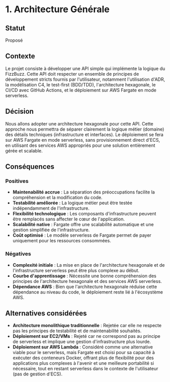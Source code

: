 # 1. Architecture Générale

## Statut
Proposé

## Contexte
Le projet consiste à développer une API simple qui implémente la logique du FizzBuzz. Cette API doit respecter un ensemble de principes de développement stricts fournis par l'utilisateur, notamment l'utilisation d'ADR, la modélisation C4, le test-first (BDD/TDD), l'architecture hexagonale, le CI/CD avec GitHub Actions, et le déploiement sur AWS Fargate en mode serverless.

## Décision
Nous allons adopter une architecture hexagonale pour cette API. Cette approche nous permettra de séparer clairement la logique métier (domaine) des détails techniques (infrastructure et interfaces). Le déploiement se fera sur AWS Fargate en mode serverless, sans provisionnement direct d'ECS, en utilisant des services AWS appropriés pour une solution entièrement gérée et scalable.

## Conséquences
### Positives
*   **Maintenabilité accrue** : La séparation des préoccupations facilite la compréhension et la modification du code.
*   **Testabilité améliorée** : La logique métier peut être testée indépendamment de l'infrastructure.
*   **Flexibilité technologique** : Les composants d'infrastructure peuvent être remplacés sans affecter le cœur de l'application.
*   **Scalabilité native** : Fargate offre une scalabilité automatique et une gestion simplifiée de l'infrastructure.
*   **Coût optimisé** : Le modèle serverless de Fargate permet de payer uniquement pour les ressources consommées.

### Négatives
*   **Complexité initiale** : La mise en place de l'architecture hexagonale et de l'infrastructure serverless peut être plus complexe au début.
*   **Courbe d'apprentissage** : Nécessite une bonne compréhension des principes de l'architecture hexagonale et des services AWS serverless.
*   **Dépendance AWS** : Bien que l'architecture hexagonale réduise cette dépendance au niveau du code, le déploiement reste lié à l'écosystème AWS.

## Alternatives considérées
*   **Architecture monolithique traditionnelle** : Rejetée car elle ne respecte pas les principes de testabilité et de maintenabilité souhaités.
*   **Déploiement sur EC2/VMs** : Rejeté car ne correspond pas au principe de serverless et implique une gestion d'infrastructure plus lourde.
*   **Déploiement sur AWS Lambda** : Considéré comme une alternative viable pour le serverless, mais Fargate est choisi pour sa capacité à exécuter des conteneurs Docker, offrant plus de flexibilité pour des applications plus complexes à l'avenir et une meilleure portabilité si nécessaire, tout en restant serverless dans le contexte de l'utilisateur (pas de gestion d'ECS).


